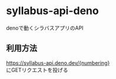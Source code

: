 # syllabus-api-deno

denoで動くシラバスアプリのAPI

## 利用方法

<https://syllabus-api.deno.dev/{numbering}>  
にGETリクエストを投げる
